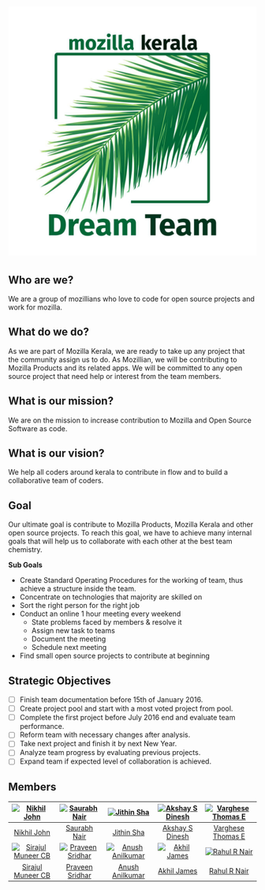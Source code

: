 <h1>
<a href="http://MozillaKeralaDreamTeam.github.io/about"><img alt="MKDT logo" src="https://raw.githubusercontent.com/MozillaKeralaDreamTeam/about/master/logo.jpg" title="Mozilla Kerala Dream Team"/></a>
</h1>

## Who are we?

We are a group of mozillians who love to code for open source projects and work for mozilla.

## What do we do?

As we are part of Mozilla Kerala, we are ready to take up any project that the community assign us to do. As Mozillian, we will be contributing to Mozilla Products and its related apps. We will be committed to any open source project that need help or interest from the team members.

## What is our mission?

We are on the mission to increase contribution to Mozilla and Open Source Software as code.

## What is our vision?

We help all coders around kerala to contribute in flow and to build a collaborative team of coders.

## Goal

Our ultimate goal is contribute to Mozilla Products, Mozilla Kerala and other open source projects. To reach this goal, we have to achieve many internal goals that will help us to collaborate with each other at the best team chemistry. 

**Sub Goals**

- Create Standard Operating Procedures for the working of team, thus achieve a structure inside the team.
- Concentrate on technologies that majority are skilled on
- Sort the right person for the right job
- Conduct an online 1 hour meeting every weekend
  - State problems faced by members & resolve it
  - Assign new task to teams
  - Document the meeting
  - Schedule next meeting
- Find small open source projects to contribute at beginning

## Strategic Objectives

- [ ] Finish team documentation before 15th of January 2016.
- [ ] Create project pool and start with a most voted project from pool.
- [ ] Complete the first project before July 2016 end and evaluate team performance.
- [ ] Reform team with necessary changes after analysis.
- [ ] Take next project and finish it by next New Year.
- [ ] Analyze team progress by evaluating previous projects.
- [ ] Expand team if expected level of collaboration is achieved.

## Members

[![Nikhil John](https://avatars2.githubusercontent.com/u/5616249?v=3&s=144)](https://nikz.in) |  [![Saurabh Nair](https://avatars3.githubusercontent.com/u/712910?v=3&s=144)](http://rebugged.com) | [![Jithin Sha](https://avatars3.githubusercontent.com/u/971925?v=3&s=144)](http://jithinsha.com/) | [![Akshay S Dinesh](https://avatars0.githubusercontent.com/u/945777?v=3&s=144)](http://asd.learnlearn.in) | [![Varghese Thomas E](http://dummyimage.com/144x144/6e6e6e/6e6e6e.png)](https://www.github.com/varghesethomase)
:---:|:---:|:---:|:---:|:---:
[Nikhil John](https://github.com/nikhiljohn10) | [Saurabh Nair](https://github.com/riverspirit) | [Jithin Sha](https://github.com/waterloo) | [Akshay S Dinesh](https://github.com/asdofindia) | [Varghese Thomas E](https://github.com/varghesethomase)
[![Sirajul Muneer CB](http://dummyimage.com/144x144/6e6e6e/6e6e6e.png)](https://telegram.me/sirajul147) |  [![Praveen Sridhar](https://avatars3.githubusercontent.com/u/3285345?v=3&s=144)](http://psbots.blogspot.com) | [![Anush Anilkumar](https://avatars0.githubusercontent.com/u/1151263?v=3&s=144)](http://techstream.org) | [![Akhil James](https://avatars3.githubusercontent.com/u/4696853?v=3&s=144)](http://simpli5d.in) | [![Rahul R Nair](https://avatars0.githubusercontent.com/u/8912442?v=3&s=144)](http://rahul7manu.blogspot.in/)
[Sirajul Muneer CB](https://github.com/sirajulm) | [Praveen Sridhar](https://github.com/psbots) | [Anush Anilkumar](https://github.com/anushbmx) | [Akhil James](https://github.com/funnyakhil) | [Rahul R Nair](https://github.com/nairrahulr)